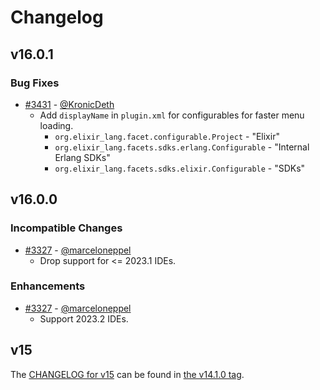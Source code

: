 # Changelog

## v16.0.1

### Bug Fixes
* [#3431](https://github.com/KronicDeth/intellij-elixir/pull/3431) - [@KronicDeth](https://github.com/KronicDeth)
  * Add `displayName` in `plugin.xml` for configurables for faster menu loading.
    * `org.elixir_lang.facet.configurable.Project` - "Elixir"
    * `org.elixir_lang.facets.sdks.erlang.Configurable` - "Internal Erlang SDKs"
    * `org.elixir_lang.facets.sdks.elixir.Configurable` - "SDKs"

## v16.0.0

### Incompatible Changes
* [#3327](https://github.com/KronicDeth/intellij-elixir/pull/3327) - [@marceloneppel](https://github.com/marceloneppel)
  * Drop support for <= 2023.1 IDEs.

### Enhancements
* [#3327](https://github.com/KronicDeth/intellij-elixir/pull/3327) - [@marceloneppel](https://github.com/marceloneppel)
  * Support 2023.2 IDEs.

## v15

The [CHANGELOG for v15](https://github.com/KronicDeth/intellij-elixir/blob/v15.1.0/CHANGELOG.md) can be found in [the v14.1.0 tag](https://github.com/KronicDeth/intellij-elixir/tree/v14.1.0).
